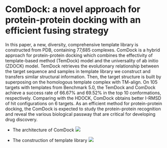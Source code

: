 ComDock: a novel approach for protein-protein docking with an efficient fusing strategy
====

In this paper, a new, diversity, comprehensive template library is constructed from PDB, containing 77,685 complexes. ComDock is a hybrid approach for protein-protein docking which combines the effectivity of template-based method (TemDock) model and the universality of ab initio (ZDOCK) model. TemDock retrieves the evolutionary relationship between the target sequence and samples in template library we construct and transfers similar structural information. Then, the target structure is built by superposing on the homologous template complex with TM-align. On 105 targets with templates from Benchmark 5.0, the TemDock and ComDock achieve a success rate of 66.67% and 69.52% in the top 10 conformations, respectively. Comparing with the HDOCK, ComDock obtains better I-RMSD of hit configurations on 6 targets. As an efficient method for protein-protein docking, the ComDock is expected to study the protein-protein recognition and reveal the various biological passway that are critical for developing drug discovery.

*   The architecture of ComDock
![](https://github.com/unimqz/mqz_ComDock_docking/raw/master/mqz_ComDock_docking/flowchart_docking-V9-(a,b).png) 

*   The construction of template library
![](https://github.com/unimqz/mqz_ComDock_docking/raw/master/mqz_ComDock_docking/dataset_construction_new.png) 

